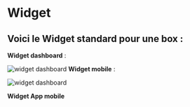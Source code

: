 # Widget

## Voici le **Widget standard** pour une box :


**Widget dashboard** :

![widget dashboard](https://raw.githubusercontent.com/limad/plugin-dspsmartplug/master/images/dspsmartplug_screenshot6.PNG)
**Widget mobile** :

![widget dashboard](https://raw.githubusercontent.com/limad/plugin-dspsmartplug/master/images/dspsmartplug_screenshot7.PNG)

**Widget App mobile**
